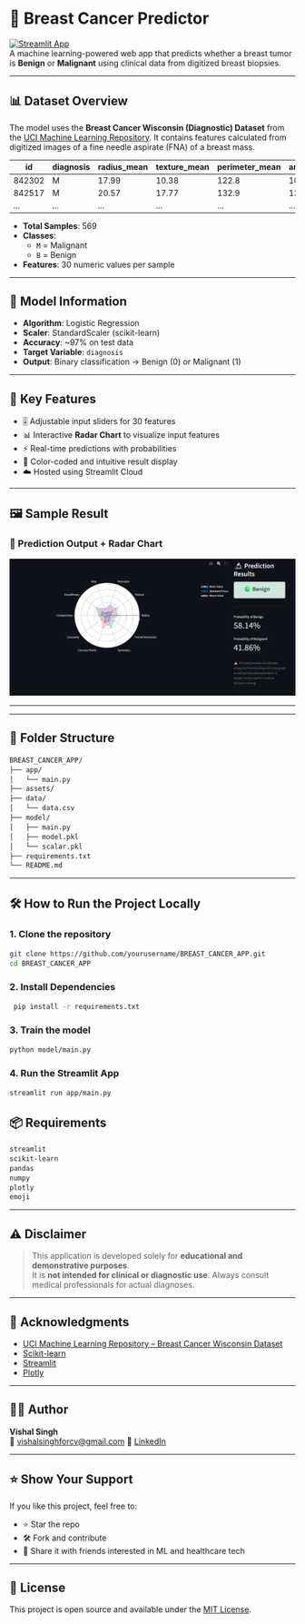 # 🧬 Breast Cancer Predictor

[![Streamlit App](https://img.shields.io/badge/Launch%20App-Streamlit-ff4b4b?style=for-the-badge&logo=streamlit&logoColor=white)](https://breastcancerpredictapp.streamlit.app/)  
A machine learning-powered web app that predicts whether a breast tumor is **Benign** or **Malignant** using clinical data from digitized breast biopsies.

---

## 📊 Dataset Overview

The model uses the **Breast Cancer Wisconsin (Diagnostic) Dataset** from the [UCI Machine Learning Repository](https://archive.ics.uci.edu/ml/datasets/Breast+Cancer+Wisconsin+(Diagnostic)). It contains features calculated from digitized images of a fine needle aspirate (FNA) of a breast mass.

| id       | diagnosis | radius_mean | texture_mean | perimeter_mean | area_mean | ... | fractal_dimension_worst |
|----------|-----------|-------------|--------------|----------------|-----------|-----|--------------------------|
| 842302   | M         | 17.99       | 10.38        | 122.8          | 1001.0    | ... | 0.1189                   |
| 842517   | M         | 20.57       | 17.77        | 132.9          | 1326.0    | ... | 0.08902                  |
| ...      | ...       | ...         | ...          | ...            | ...       | ... | ...                      |

- **Total Samples**: 569  
- **Classes**:  
  - `M` = Malignant  
  - `B` = Benign  
- **Features**: 30 numeric values per sample

---

## 🧠 Model Information

- **Algorithm**: Logistic Regression  
- **Scaler**: StandardScaler (scikit-learn)  
- **Accuracy**: ~97% on test data  
- **Target Variable**: `diagnosis`  
- **Output**: Binary classification → Benign (0) or Malignant (1)

---

## 🚀 Key Features

- 🎚️ Adjustable input sliders for 30 features  
- 📊 Interactive **Radar Chart** to visualize input features  
- ⚡ Real-time predictions with probabilities  
- 🧾 Color-coded and intuitive result display  
- ☁️ Hosted using Streamlit Cloud

---

## 🖼️ Sample Result

### 📌 Prediction Output + Radar Chart

![Prediction Result](https://raw.githubusercontent.com/vsingh10/Breast_Cancer_App/main/assets/image.png)

---

---
## 📁 Folder Structure
```bash
BREAST_CANCER_APP/
├── app/
│   └── main.py
├── assets/
├── data/
│   └── data.csv
├── model/
│   ├── main.py
│   ├── model.pkl
│   └── scalar.pkl
├── requirements.txt
└── README.md
```

---

## 🛠️ How to Run the Project Locally

### 1. Clone the repository

```bash
git clone https://github.com/yourusername/BREAST_CANCER_APP.git
cd BREAST_CANCER_APP
```
### 2. Install Dependencies

```bash
 pip install -r requirements.txt
```
### 3. Train the model 

```bash
python model/main.py
```
### 4. Run the Streamlit App

```bash
streamlit run app/main.py
```

## 📦 Requirements
```bash
streamlit
scikit-learn
pandas
numpy
plotly
emoji
```
---

## ⚠️ Disclaimer

> This application is developed solely for **educational and demonstrative purposes**.  
> It is **not intended for clinical or diagnostic use**. Always consult medical professionals for actual diagnoses.

---

## 🤝 Acknowledgments

- [UCI Machine Learning Repository – Breast Cancer Wisconsin Dataset](https://archive.ics.uci.edu/ml/datasets/Breast+Cancer+Wisconsin+(Diagnostic))
- [Scikit-learn](https://scikit-learn.org/)
- [Streamlit](https://streamlit.io/)
- [Plotly](https://plotly.com/)

---

## 👨‍💻 Author

**Vishal Singh**  
📧 vishalsinghforcv@gmail.com 
🔗 [LinkedIn](https://www.linkedin.com/in/vishal-singh10/)

---

## ⭐️ Show Your Support

If you like this project, feel free to:

- ⭐️ Star the repo  
- 🛠️ Fork and contribute  
- 📢 Share it with friends interested in ML and healthcare tech

---

## 📝 License

This project is open source and available under the [MIT License](https://choosealicense.com/licenses/mit/).




